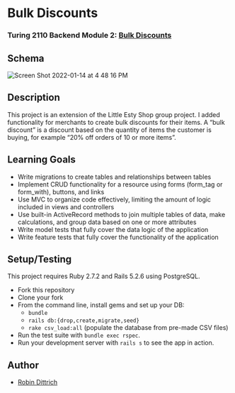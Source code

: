# Bulk Discounts

### Turing 2110 Backend Module 2: [Bulk Discounts](https://backend.turing.edu/module2/projects/bulk_discounts)

## Schema

![Screen Shot 2022-01-14 at 4 48 16 PM](https://user-images.githubusercontent.com/89048720/149602188-388b80f6-46e1-465d-a32d-ce7ccd905acb.png)

## Description

This project is an extension of the Little Esty Shop group project. I added functionality for merchants to create bulk discounts for their items. A “bulk discount” is a discount based on the quantity of items the customer is buying, for example “20% off orders of 10 or more items”.

## Learning Goals
   - Write migrations to create tables and relationships between tables
   - Implement CRUD functionality for a resource using forms (form_tag or form_with), buttons, and links
   - Use MVC to organize code effectively, limiting the amount of logic included in views and controllers
   - Use built-in ActiveRecord methods to join multiple tables of data, make calculations, and group data based on one or more attributes
   - Write model tests that fully cover the data logic of the application
   - Write feature tests that fully cover the functionality of the application

## Setup/Testing

This project requires Ruby 2.7.2 and Rails 5.2.6 using PostgreSQL.

* Fork this repository
* Clone your fork
* From the command line, install gems and set up your DB:
    * `bundle`
    * `rails db:{drop,create,migrate,seed}`
    * `rake csv_load:all` (populate the database from pre-made CSV files)
* Run the test suite with `bundle exec rspec`.
* Run your development server with `rails s` to see the app in action.

## Author
- [Robin Dittrich](https://github.com/Dittrir)
